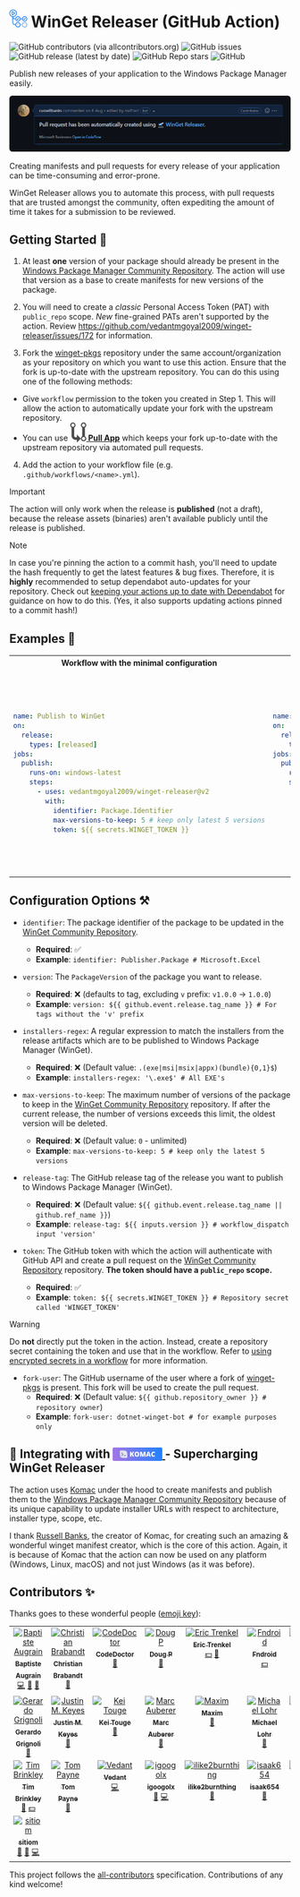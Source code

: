 <h1> <img src="https://github.com/vedantmgoyal2009/winget-releaser/blob/main/.github/github-actions-logo.png" width="32" height="32" alt="Logo" /> WinGet Releaser (GitHub Action) </h1>

![GitHub contributors (via allcontributors.org)][github-all-contributors-badge]
![GitHub issues][github-issues-badge]
![GitHub release (latest by date)][github-release-badge]
![GitHub Repo stars][github-repo-stars-badge]
![GitHub][github-license-badge]

Publish new releases of your application to the Windows Package Manager easily.

![pr-example-screenshot][pr-screenshot-image]

Creating manifests and pull requests for every release of your application can be time-consuming and error-prone.

WinGet Releaser allows you to automate this process, with pull requests that are trusted amongst the community, often
expediting the amount of time it takes for a submission to be reviewed.

## Getting Started 🚀

1. At least **one** version of your package should already be present in the
   [Windows Package Manager Community Repository][winget-pkgs-repo]. The action will use that version as a base to create manifests for new versions of the package.

2. You will need to create a _classic_ Personal Access Token (PAT) with `public_repo` scope. _New_ fine-grained PATs aren't supported by the action. Review https://github.com/vedantmgoyal2009/winget-releaser/issues/172 for information.

3. Fork the [winget-pkgs][winget-pkgs-repo] repository under the same account/organization as your repository on which
   you want to use this action. Ensure that the fork is up-to-date with the upstream repository. You can do this using
   one of the following methods:

- Give `workflow` permission to the token you created in Step 1. This will allow the action to automatically update your
  fork with the upstream repository.
- You can use **[<img src="https://github.com/vedantmgoyal2009/winget-releaser/blob/main/.github/pull-app-logo.svg" valign="bottom"/> Pull App][pull-app-auto-update-forks]** which keeps your fork up-to-date with the upstream repository via automated pull requests.

4. Add the action to your workflow file (e.g. `.github/workflows/<name>.yml`).

> [!IMPORTANT]
> The action will only work when the release is **published** (not a draft), because the release assets (binaries) aren't available publicly until the release is published.

> [!NOTE]
> In case you're pinning the action to a commit hash, you'll need to update the hash frequently to get the latest features & bug fixes. Therefore, it is **highly** recommended to setup dependabot auto-updates for your repository. Check out [keeping your actions up to date with Dependabot][dependabot-setup-guide] for guidance on how to do this. (Yes, it also supports updating actions pinned to a commit hash!)

## Examples 📝

<table>
<tr>
<th align="center"> Workflow with the minimal configuration </th>
<th align="center"> Workflow with a filter to only publish .exe files </th>
<th align="center"> Workflow to publish multiple packages </th>
<th align="center"> Workflow with implementation of custom package version </th>
</tr>
<tr>
<td>

```yaml
name: Publish to WinGet
on:
  release:
    types: [released]
jobs:
  publish:
    runs-on: windows-latest
    steps:
      - uses: vedantmgoyal2009/winget-releaser@v2
        with:
          identifier: Package.Identifier
          max-versions-to-keep: 5 # keep only latest 5 versions
          token: ${{ secrets.WINGET_TOKEN }}
```

</td>
<td>

```yaml
name: Publish to WinGet
on:
  release:
    types: [released]
jobs:
  publish:
    runs-on: windows-latest
    steps:
      - uses: vedantmgoyal2009/winget-releaser@v2
        with:
          identifier: Package.Identifier
          installers-regex: '\.exe$' # Only .exe files
          token: ${{ secrets.WINGET_TOKEN }}
```

</td>
<td>

```yaml
name: Publish to WinGet
on:
  release:
    types: [released]
jobs:
  publish:
    runs-on: windows-latest
    steps:
      - name: Publish X to WinGet
        uses: vedantmgoyal2009/winget-releaser@v2
        with:
          identifier: Package.Identifier<X>
          installers-regex: '\.exe$' # Only .exe files
          token: ${{ secrets.WINGET_TOKEN }}
      - name: Publish Y to WinGet
        uses: vedantmgoyal2009/winget-releaser@v2
        with:
          identifier: Package.Identifier<Y>
          installers-regex: '\.msi$' # Only .msi files
          token: ${{ secrets.WINGET_TOKEN }}
```

</td>
<td>

```yaml
name: Publish to WinGet
on:
  release:
    types: [released]
jobs:
  publish:
    runs-on: windows-latest
    steps:
      - name: Get version
        id: get-version
        run: |
          # Finding the version from release name
          $VERSION="${{ github.event.release.name }}" -replace '^.*/ '
          "version=$VERSION" >> $env:GITHUB_OUTPUT
        shell: pwsh
      - uses: vedantmgoyal2009/winget-releaser@v2
        with:
          identifier: Package.Identifier
          version: ${{ steps.get-version.outputs.version }}
          token: ${{ secrets.WINGET_TOKEN }}
```

</td>
</tr>
</table>

## Configuration Options ⚒️

- `identifier`: The package identifier of the package to be updated in the [WinGet Community Repository][winget-pkgs-repo].

  - **Required**: ✅
  - **Example**: `identifier: Publisher.Package # Microsoft.Excel`

- `version`: The `PackageVersion` of the package you want to release.

  - **Required**: ❌ (defaults to tag, excluding `v` prefix: `v1.0.0` -> `1.0.0`)
  - **Example**: `version: ${{ github.event.release.tag_name }} # For tags without the 'v' prefix`

- `installers-regex`: A regular expression to match the installers from the release artifacts which are to be published to Windows Package
  Manager (WinGet).

  - **Required**: ❌ (Default value: `.(exe|msi|msix|appx)(bundle){0,1}$`)
  - **Example**: `installers-regex: '\.exe$' # All EXE's`

- `max-versions-to-keep`: The maximum number of versions of the package to keep in the [WinGet Community Repository][winget-pkgs-repo] repository. If after the current release, the number of versions exceeds this limit, the oldest version will be deleted.

  - **Required**: ❌ (Default value: `0` - unlimited)
  - **Example**: `max-versions-to-keep: 5 # keep only the latest 5 versions`

- `release-tag`: The GitHub release tag of the release you want to publish to Windows Package Manager (WinGet).

  - **Required**: ❌ (Default value: `${{ github.event.release.tag_name || github.ref_name }}`)
  - **Example**: `release-tag: ${{ inputs.version }} # workflow_dispatch input 'version'`

- `token`: The GitHub token with which the action will authenticate with GitHub API and create a pull request on the [WinGet Community Repository][winget-pkgs-repo] repository. **The token should have a `public_repo` scope.**

  - **Required**: ✅
  - **Example**: `token: ${{ secrets.WINGET_TOKEN }} # Repository secret called 'WINGET_TOKEN'`

> [!WARNING]
> Do **not** directly put the token in the action. Instead, create a repository secret containing the token and use that in the workflow. Refer to [using encrypted secrets in a workflow][gh-encrypted-secrets] for more information.

- `fork-user`: The GitHub username of the user where a fork of [winget-pkgs][winget-pkgs-repo] is present. This
  fork will be used to create the pull request.
  - **Required**: ❌ (Default value: `${{ github.repository_owner }} # repository owner`)
  - **Example**: `fork-user: dotnet-winget-bot # for example purposes only`

<h2> 🚀 Integrating with <a href="https://github.com/russellbanks/Komac"> <img src="https://github.com/vedantmgoyal2009/winget-releaser/blob/main/.github/komac-logo.svg" height="24px" style="vertical-align:bottom" alt="Komac logo" /> </a> - Supercharging WinGet Releaser </h1>

The action uses [Komac][komac-repo] under the hood to create manifests and publish them to the [Windows Package Manager Community Repository][winget-pkgs-repo] because of its unique capability to update installer URLs with respect to architecture, installer type, scope, etc.

I thank [Russell Banks][russellbanks-github-profile], the creator of Komac, for creating such an amazing & wonderful winget manifest creator, which is the core of this action. Again, it is because of Komac that the action can now be used on any platform (Windows, Linux, macOS) and not just Windows (as it was before).

## Contributors ✨

Thanks goes to these wonderful people ([emoji key](https://allcontributors.org/docs/en/emoji-key)):

<!-- ALL-CONTRIBUTORS-LIST:START - Do not remove or modify this section -->
<!-- prettier-ignore-start -->
<!-- markdownlint-disable -->
<table>
  <tbody>
    <tr>
      <td align="center" valign="top" width="14.28%"><a href="https://github.com/daiyam"><img src="https://avatars.githubusercontent.com/u/587742?v=4?s=90" width="90px;" alt="Baptiste Augrain"/><br /><sub><b>Baptiste Augrain</b></sub></a><br /><a href="https://github.com/vedantmgoyal2009/winget-releaser/commits?author=daiyam" title="Code">💻</a> <a href="#ideas-daiyam" title="Ideas, Planning, & Feedback">🤔</a> <a href="https://github.com/vedantmgoyal2009/winget-releaser/issues?q=author%3Adaiyam" title="Bug reports">🐛</a></td>
      <td align="center" valign="top" width="14.28%"><a href="http://blog.256bit.org"><img src="https://avatars.githubusercontent.com/u/244927?v=4?s=90" width="90px;" alt="Christian Brabandt"/><br /><sub><b>Christian Brabandt</b></sub></a><br /><a href="https://github.com/vedantmgoyal2009/winget-releaser/issues?q=author%3Achrisbra" title="Bug reports">🐛</a></td>
      <td align="center" valign="top" width="14.28%"><a href="https://linwood.dev"><img src="https://avatars.githubusercontent.com/u/20452814?v=4?s=90" width="90px;" alt="CodeDoctor"/><br /><sub><b>CodeDoctor</b></sub></a><br /><a href="https://github.com/vedantmgoyal2009/winget-releaser/issues?q=author%3ACodeDoctorDE" title="Bug reports">🐛</a></td>
      <td align="center" valign="top" width="14.28%"><a href="https://github.com/doug24"><img src="https://avatars.githubusercontent.com/u/17227248?v=4?s=90" width="90px;" alt="Doug P"/><br /><sub><b>Doug P</b></sub></a><br /><a href="https://github.com/vedantmgoyal2009/winget-releaser/issues?q=author%3Adoug24" title="Bug reports">🐛</a></td>
      <td align="center" valign="top" width="14.28%"><a href="http://erictrenkel.com"><img src="https://avatars.githubusercontent.com/u/7342321?v=4?s=90" width="90px;" alt="Eric Trenkel"/><br /><sub><b>Eric Trenkel</b></sub></a><br /><a href="#financial-bostrot" title="Financial">💵</a> <a href="https://github.com/vedantmgoyal2009/winget-releaser/issues?q=author%3Abostrot" title="Bug reports">🐛</a></td>
      <td align="center" valign="top" width="14.28%"><a href="https://github.com/Fndroid"><img src="https://avatars.githubusercontent.com/u/16091562?v=4?s=90" width="90px;" alt="Fndroid"/><br /><sub><b>Fndroid</b></sub></a><br /><a href="#financial-fndroid" title="Financial">💵</a></td>
      <td align="center" valign="top" width="14.28%"><a href="https://github.com/dorssel"><img src="https://avatars.githubusercontent.com/u/17404029?v=4?s=90" width="90px;" alt="Frans van Dorsselaer"/><br /><sub><b>Frans van Dorsselaer</b></sub></a><br /><a href="#ideas-dorssel" title="Ideas, Planning, & Feedback">🤔</a></td>
    </tr>
    <tr>
      <td align="center" valign="top" width="14.28%"><a href="https://github.com/gerardog"><img src="https://avatars.githubusercontent.com/u/3901474?v=4?s=90" width="90px;" alt="Gerardo Grignoli"/><br /><sub><b>Gerardo Grignoli</b></sub></a><br /><a href="https://github.com/vedantmgoyal2009/winget-releaser/commits?author=gerardog" title="Documentation">📖</a></td>
      <td align="center" valign="top" width="14.28%"><a href="https://sink.io"><img src="https://avatars.githubusercontent.com/u/1359421?v=4?s=90" width="90px;" alt="Justin M. Keyes"/><br /><sub><b>Justin M. Keyes</b></sub></a><br /><a href="#ideas-justinmk" title="Ideas, Planning, & Feedback">🤔</a></td>
      <td align="center" valign="top" width="14.28%"><a href="https://github.com/sprout2000"><img src="https://avatars.githubusercontent.com/u/52094761?v=4?s=90" width="90px;" alt="Kei Touge"/><br /><sub><b>Kei Touge</b></sub></a><br /><a href="https://github.com/vedantmgoyal2009/winget-releaser/issues?q=author%3Asprout2000" title="Bug reports">🐛</a></td>
      <td align="center" valign="top" width="14.28%"><a href="http://www.marc-auberer.com"><img src="https://avatars.githubusercontent.com/u/59527509?v=4?s=90" width="90px;" alt="Marc Auberer"/><br /><sub><b>Marc Auberer</b></sub></a><br /><a href="https://github.com/vedantmgoyal2009/winget-releaser/issues?q=author%3Amarcauberer" title="Bug reports">🐛</a></td>
      <td align="center" valign="top" width="14.28%"><a href="https://www.maximmax42.ru"><img src="https://avatars.githubusercontent.com/u/2225711?v=4?s=90" width="90px;" alt="Maxim"/><br /><sub><b>Maxim</b></sub></a><br /><a href="https://github.com/vedantmgoyal2009/winget-releaser/issues?q=author%3Amaximmax42" title="Bug reports">🐛</a></td>
      <td align="center" valign="top" width="14.28%"><a href="https://lohr.dev"><img src="https://avatars.githubusercontent.com/u/3979930?v=4?s=90" width="90px;" alt="Michael Lohr"/><br /><sub><b>Michael Lohr</b></sub></a><br /><a href="https://github.com/vedantmgoyal2009/winget-releaser/commits?author=michidk" title="Documentation">📖</a></td>
      <td align="center" valign="top" width="14.28%"><a href="http://russell.bandev.uk"><img src="https://avatars.githubusercontent.com/u/74878137?v=4?s=90" width="90px;" alt="Russell Banks"/><br /><sub><b>Russell Banks</b></sub></a><br /><a href="#ideas-russellbanks" title="Ideas, Planning, & Feedback">🤔</a> <a href="https://github.com/vedantmgoyal2009/winget-releaser/commits?author=russellbanks" title="Documentation">📖</a></td>
    </tr>
    <tr>
      <td align="center" valign="top" width="14.28%"><a href="https://github.com/trbrink"><img src="https://avatars.githubusercontent.com/u/1315577?v=4?s=90" width="90px;" alt="Tim Brinkley"/><br /><sub><b>Tim Brinkley</b></sub></a><br /><a href="https://github.com/vedantmgoyal2009/winget-releaser/issues?q=author%3Atrbrink" title="Bug reports">🐛</a> <a href="#financial-trbrink" title="Financial">💵</a></td>
      <td align="center" valign="top" width="14.28%"><a href="https://github.com/twpayne"><img src="https://avatars.githubusercontent.com/u/6942?v=4?s=90" width="90px;" alt="Tom Payne"/><br /><sub><b>Tom Payne</b></sub></a><br /><a href="https://github.com/vedantmgoyal2009/winget-releaser/issues?q=author%3Atwpayne" title="Bug reports">🐛</a></td>
      <td align="center" valign="top" width="14.28%"><a href="https://bittu.eu.org"><img src="https://avatars.githubusercontent.com/u/83997633?v=4?s=90" width="90px;" alt="Vedant"/><br /><sub><b>Vedant</b></sub></a><br /><a href="https://github.com/vedantmgoyal2009/winget-releaser/commits?author=vedantmgoyal2009" title="Code">💻</a></td>
      <td align="center" valign="top" width="14.28%"><a href="https://github.com/igoogolx"><img src="https://avatars.githubusercontent.com/u/27353191?v=4?s=90" width="90px;" alt="igoogolx"/><br /><sub><b>igoogolx</b></sub></a><br /><a href="https://github.com/vedantmgoyal2009/winget-releaser/issues?q=author%3Aigoogolx" title="Bug reports">🐛</a> <a href="https://github.com/vedantmgoyal2009/winget-releaser/commits?author=igoogolx" title="Code">💻</a></td>
      <td align="center" valign="top" width="14.28%"><a href="https://github.com/ilike2burnthing"><img src="https://avatars.githubusercontent.com/u/59480337?v=4?s=90" width="90px;" alt="ilike2burnthing"/><br /><sub><b>ilike2burnthing</b></sub></a><br /><a href="https://github.com/vedantmgoyal2009/winget-releaser/issues?q=author%3Ailike2burnthing" title="Bug reports">🐛</a></td>
      <td align="center" valign="top" width="14.28%"><a href="https://github.com/isaak654"><img src="https://avatars.githubusercontent.com/u/12372772?v=4?s=90" width="90px;" alt="isaak654"/><br /><sub><b>isaak654</b></sub></a><br /><a href="https://github.com/vedantmgoyal2009/winget-releaser/issues?q=author%3Aisaak654" title="Bug reports">🐛</a></td>
      <td align="center" valign="top" width="14.28%"><a href="https://github.com/repolevedavaj"><img src="https://avatars.githubusercontent.com/u/3026221?v=4?s=90" width="90px;" alt="repolevedavaj"/><br /><sub><b>repolevedavaj</b></sub></a><br /><a href="https://github.com/vedantmgoyal2009/winget-releaser/issues?q=author%3Arepolevedavaj" title="Bug reports">🐛</a></td>
    </tr>
    <tr>
      <td align="center" valign="top" width="14.28%"><a href="https://github.com/sitiom"><img src="https://avatars.githubusercontent.com/u/56180050?v=4?s=90" width="90px;" alt="sitiom"/><br /><sub><b>sitiom</b></sub></a><br /><a href="https://github.com/vedantmgoyal2009/winget-releaser/commits?author=sitiom" title="Documentation">📖</a> <a href="https://github.com/vedantmgoyal2009/winget-releaser/issues?q=author%3Asitiom" title="Bug reports">🐛</a> <a href="https://github.com/vedantmgoyal2009/winget-releaser/commits?author=sitiom" title="Code">💻</a></td>
    </tr>
  </tbody>
</table>

<!-- markdownlint-restore -->
<!-- prettier-ignore-end -->

<!-- ALL-CONTRIBUTORS-LIST:END -->

This project follows the [all-contributors](https://github.com/all-contributors/all-contributors) specification.
Contributions of any kind welcome!

[dependabot-setup-guide]: https://docs.github.com/en/code-security/dependabot/working-with-dependabot/keeping-your-actions-up-to-date-with-dependabot#example-dependabotyml-file-for-github-actions
[github-all-contributors-badge]: https://img.shields.io/github/all-contributors/vedantmgoyal2009/winget-releaser/main?logo=opensourceinitiative&logoColor=white
[github-issues-badge]: https://img.shields.io/github/issues/vedantmgoyal2009/winget-releaser?logo=target
[github-release-badge]: https://img.shields.io/github/v/release/vedantmgoyal2009/winget-releaser?logo=github
[github-repo-stars-badge]: https://img.shields.io/github/stars/vedantmgoyal2009/winget-releaser?logo=githubsponsors
[github-license-badge]: https://img.shields.io/github/license/vedantmgoyal2009/winget-releaser?logo=gnu
[pr-screenshot-image]: https://github.com/vedantmgoyal2009/winget-releaser/blob/main/.github/pull-request-by-action-example.png
[winget-pkgs-repo]: https://github.com/microsoft/winget-pkgs
[komac-repo]: https://github.com/russellbanks/komac
[russellbanks-github-profile]: https://github.com/russellbanks
[pull-app-auto-update-forks]: https://github.com/wei/pull
[gh-encrypted-secrets]: https://docs.github.com/en/actions/security-guides/encrypted-secrets#using-encrypted-secrets-in-a-workflow
